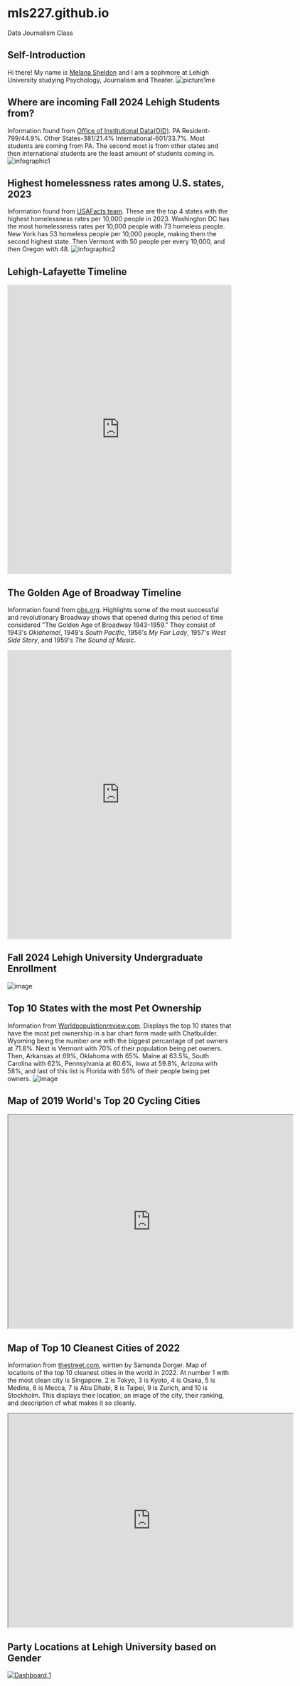 # mls227.github.io
Data Journalism Class
## Self-Introduction
Hi there! My name is [Melana Sheldon](https://www.linkedin.com/in/melana-sheldon-60941b289/) and I am a sophmore at Lehigh University studying Psychology, Journalism and Theater. 
![picture1me](https://github.com/mls227/mls227.github.io/blob/main/IMG_5243.jpeg?raw=true)
## Where are incoming Fall 2024 Lehigh Students from? 
Information found from [Office of Institutional Data(OID)](https://data.lehigh.edu/). PA Resident-799/44.9%. Other States-381/21.4% International-601/33.7%. Most students are coming from PA. The second most is from other states and then international students are the least amount of students coming in. 
![infographic1](https://github.com/mls227/mls227.github.io/blob/main/Data%20Journalism%20infographic.png?raw=true)
## Highest homelessness rates among U.S. states, 2023 
Information found from [USAFacts team](https://usafacts.org/articles/which-states-have-the-highest-and-lowest-rates-of-homelessness/). These are the top 4 states with the highest homelessness rates per 10,000 people in 2023. Washington DC has the most homelessness rates per 10,000 people with 73 homeless people. New York has 53 homeless people per 10,000 people, making them the second highest state. Then Vermont with 50 people per every 10,000, and then Oregon with 48.
![infographic2](https://github.com/mls227/mls227.github.io/blob/main/Add%20a%20heading.png?raw=true)
## Lehigh-Lafayette Timeline
<iframe src='https://cdn.knightlab.com/libs/timeline3/latest/embed/index.html?source=v2:2PACX-1vSTbjB6vSG2Au2p9N0s40Kv5WzzPumGd16jzoc-bYJn-l5fcwL1KYqi3Omgu0UNDdHCKvYxsER-xEbn&font=Default&lang=en&initial_zoom=2&height=650' width='100%' height='650' webkitallowfullscreen mozallowfullscreen allowfullscreen frameborder='0'></iframe>

## The Golden Age of Broadway Timeline
Information found from [pbs.org](https://www.pbs.org/wnet/broadway/timelines/1943-1959/). Highlights some of the most successful and revolutionary Broadway shows that opened during this period of time considered "The Golden Age of Broadway 1943-1959." They consist of 1943's *Oklahoma!*, 1949's *South Pacific*, 1956's *My Fair Lady*, 1957's *West Side Story*, and 1959's *The Sound of Music*.
<iframe src='https://cdn.knightlab.com/libs/timeline3/latest/embed/index.html?source=v2:2PACX-1vSpzw5wfP2uVXgHrl84PbU8XgUxHvTBFfqkZpcmX0V8Zmh0Mu8I1X8Jc31mRqUCXK87uTzQo8_myk7Q&font=Default&lang=en&initial_zoom=2&height=650' width='100%' height='650' webkitallowfullscreen mozallowfullscreen allowfullscreen frameborder='0'></iframe>

## Fall 2024 Lehigh University Undergraduate Enrollment
![image](https://github.com/mls227/mls227.github.io/blob/main/LehighUndergradEnrollment%20.png?raw=true)
## Top 10 States with the most Pet Ownership
Information from [Worldpopulationreview.com](https://worldpopulationreview.com/us-counties). Displays the top 10 states that have the most pet ownership in a bar chart form made with Chatbuilder. Wyoming being the number one with the biggest percantage of pet owners at 71.8%. Next is Vermont with 70% of their population being pet owners. Then, Arkansas at 69%, Oklahoma with 65%. Maine at 63.5%, South Carolina with 62%, Pennsylvania at 60.6%, Iowa at 59.8%, Arizona with 58%, and last of this list is Florida with 56% of their people being pet owners. 
![image](https://github.com/mls227/mls227.github.io/blob/main/Top10SatesPetownership.png?raw=true)
## Map of 2019 World's Top 20 Cycling Cities
<iframe src="https://www.google.com/maps/d/u/0/embed?mid=1KBfxLu-lsCOGeFH-DcJ2mAQk5-aQOzQ&ehbc=2E312F" width="640" height="480"></iframe>

## Map of Top 10 Cleanest Cities of 2022
Information from [thestreet.com](https://www.thestreet.com/personal-finance/30-cities-to-visit-that-are-really-really-clean-14731774#gid=ci0256b17880032717&pid=tokyo), wirtten by Samanda Dorger. Map of locations of the top 10 cleanest cities in the world in 2022. At number 1 with the most clean city is Singapore. 2 is Tokyo, 3 is Kyoto, 4 is Osaka, 5 is Medina, 6 is Mecca, 7 is Abu Dhabi, 8 is Taipei, 9 is Zurich, and 10 is Stockholm. This displays their location, an image of the city, their ranking, and description of what makes it so cleanly. 
<iframe src="https://www.google.com/maps/d/u/0/embed?mid=1w4j-RTu8wzniibwOCTzvPgNSiHv49qE&ehbc=2E312F" width="640" height="480"></iframe>

## Party Locations at Lehigh University based on Gender
<div class='tableauPlaceholder' id='viz1743107536436' style='position: relative'><noscript><a href='#'><img alt='Dashboard 1 ' src='https:&#47;&#47;public.tableau.com&#47;static&#47;images&#47;pa&#47;partylocationandgender&#47;Dashboard1&#47;1_rss.png' style='border: none' /></a></noscript><object class='tableauViz'  style='display:none;'><param name='host_url' value='https%3A%2F%2Fpublic.tableau.com%2F' /> <param name='embed_code_version' value='3' /> <param name='site_root' value='' /><param name='name' value='partylocationandgender&#47;Dashboard1' /><param name='tabs' value='no' /><param name='toolbar' value='yes' /><param name='static_image' value='https:&#47;&#47;public.tableau.com&#47;static&#47;images&#47;pa&#47;partylocationandgender&#47;Dashboard1&#47;1.png' /> <param name='animate_transition' value='yes' /><param name='display_static_image' value='yes' /><param name='display_spinner' value='yes' /><param name='display_overlay' value='yes' /><param name='display_count' value='yes' /><param name='language' value='en-US' /><param name='filter' value='publish=yes' /></object></div>                <script type='text/javascript'>                    var divElement = document.getElementById('viz1743107536436');                    var vizElement = divElement.getElementsByTagName('object')[0];                    if ( divElement.offsetWidth > 800 ) { vizElement.style.width='100%';vizElement.style.height=(divElement.offsetWidth*0.75)+'px';} else if ( divElement.offsetWidth > 500 ) { vizElement.style.width='100%';vizElement.style.height=(divElement.offsetWidth*0.75)+'px';} else { vizElement.style.width='100%';vizElement.style.height='727px';}                     var scriptElement = document.createElement('script');                    scriptElement.src = 'https://public.tableau.com/javascripts/api/viz_v1.js';                    vizElement.parentNode.insertBefore(scriptElement, vizElement);                </script>
